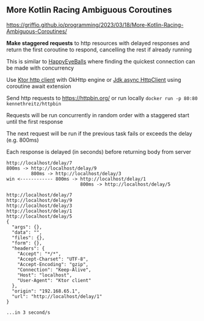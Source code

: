 ## More Kotlin Racing Ambiguous Coroutines

https://griffio.github.io/programming/2023/03/18/More-Kotlin-Racing-Ambiguous-Coroutines/

**Make staggered requests** to http resources with delayed responses and return the first coroutine to respond, cancelling the rest if already running

This is similar to [HappyEyeBalls](https://www.rfc-editor.org/rfc/rfc8305) where finding the quickest connection can be made with concurrency 

Use [Ktor http client](https://ktor.io/docs/create-client.html) with OkHttp engine or [Jdk async HttpClient](https://docs.oracle.com/en/java/javase/11/docs/api/java.net.http/java/net/http/HttpClient.html) using coroutine await extension

Send http requests to https://httpbin.org/ or run locally `docker run -p 80:80 kennethreitz/httpbin`

Requests will be run concurrently in random order with a staggered start until the first response

The next request will be run if the previous task fails or exceeds the delay (e.g. 800ms)

Each response is delayed (in seconds) before returning body from server

```
http://localhost/delay/7
800ms -> http://localhost/delay/9
         800ms -> http://localhost/delay/3
win <------------ 800ms -> http://localhost/delay/1
                           800ms -> http://localhost/delay/5
```

```
http://localhost/delay/7
http://localhost/delay/9
http://localhost/delay/3
http://localhost/delay/1
http://localhost/delay/5
{
  "args": {}, 
  "data": "", 
  "files": {}, 
  "form": {}, 
  "headers": {
    "Accept": "*/*", 
    "Accept-Charset": "UTF-8", 
    "Accept-Encoding": "gzip", 
    "Connection": "Keep-Alive", 
    "Host": "localhost", 
    "User-Agent": "Ktor client"
  }, 
  "origin": "192.168.65.1", 
  "url": "http://localhost/delay/1"
}

...in 3 second/s

```
